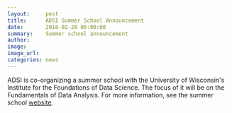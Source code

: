 ```yaml
---
layout:     post
title:      ADSI Summer School Announcement 
date:       2018-02-28 00:00:00
summary:    Summer school announcement
author:     
image:      
image_url:  
categories: news
---
```

ADSI is co-organizing a summer school with the University of Wisconsin's Institute for the Foundations of Data Science. The focus of it will be on the Fundamentals of Data Analysis. For more information, see the summer school [website](https://ifds.wisc.edu/workshops/fundamentals/).
